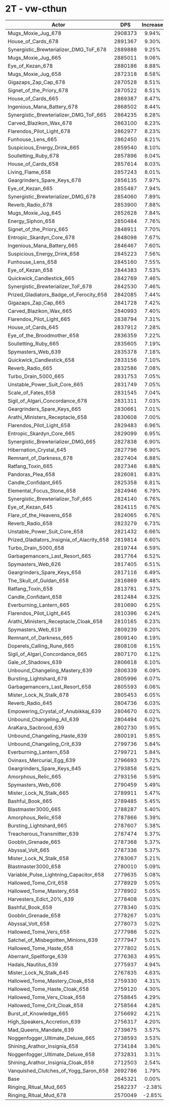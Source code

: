 # 2T - vw-cthun
| Actor | DPS | Increase |
|---|:---:|:---:|
|Mugs_Moxie_Jug_678|2908373|9.94%|
|House_of_Cards_678|2891367|9.30%|
|Synergistic_Brewterializer_DMG_ToF_678|2889888|9.25%|
|Mugs_Moxie_Jug_665|2885011|9.06%|
|Eye_of_Kezan_678|2880186|8.88%|
|Mugs_Moxie_Jug_658|2872318|8.58%|
|Gigazaps_Zap_Cap_678|2870528|8.51%|
|Signet_of_the_Priory_678|2870522|8.51%|
|House_of_Cards_665|2869387|8.47%|
|Ingenious_Mana_Battery_678|2868502|8.44%|
|Synergistic_Brewterializer_DMG_ToF_665|2864235|8.28%|
|Carved_Blazikon_Wax_678|2863100|8.23%|
|Flarendos_Pilot_Light_678|2862977|8.23%|
|Funhouse_Lens_665|2862450|8.21%|
|Suspicious_Energy_Drink_665|2859540|8.10%|
|Soulletting_Ruby_678|2857896|8.04%|
|House_of_Cards_658|2857614|8.03%|
|Living_Flame_658|2857243|8.01%|
|Geargrinders_Spare_Keys_678|2856135|7.97%|
|Eye_of_Kezan_665|2855487|7.94%|
|Synergistic_Brewterializer_DMG_678|2854060|7.89%|
|Reverb_Radio_678|2853900|7.88%|
|Mugs_Moxie_Jug_645|2852628|7.84%|
|Energy_Siphon_658|2850484|7.76%|
|Signet_of_the_Priory_665|2848911|7.70%|
|Entropic_Skardyn_Core_678|2848098|7.67%|
|Ingenious_Mana_Battery_665|2846467|7.60%|
|Suspicious_Energy_Drink_658|2845223|7.56%|
|Funhouse_Lens_658|2845160|7.55%|
|Eye_of_Kezan_658|2844383|7.53%|
|Quickwick_Candlestick_665|2842769|7.46%|
|Synergistic_Brewterializer_ToF_678|2842530|7.46%|
|Prized_Gladiators_Badge_of_Ferocity_658|2842085|7.44%|
|Gigazaps_Zap_Cap_665|2841728|7.42%|
|Carved_Blazikon_Wax_665|2840993|7.40%|
|Flarendos_Pilot_Light_665|2838794|7.31%|
|House_of_Cards_645|2837912|7.28%|
|Eye_of_the_Broodmother_658|2836359|7.22%|
|Soulletting_Ruby_665|2835605|7.19%|
|Spymasters_Web_639|2835378|7.18%|
|Quickwick_Candlestick_658|2833156|7.10%|
|Reverb_Radio_665|2832586|7.08%|
|Turbo_Drain_5000_665|2831753|7.05%|
|Unstable_Power_Suit_Core_665|2831749|7.05%|
|Scale_of_Fates_658|2831545|7.04%|
|Sigil_of_Algari_Concordance_678|2831311|7.03%|
|Geargrinders_Spare_Keys_665|2830661|7.01%|
|Arathi_Ministers_Receptacle_658|2830608|7.00%|
|Flarendos_Pilot_Light_658|2829483|6.96%|
|Entropic_Skardyn_Core_665|2829099|6.95%|
|Synergistic_Brewterializer_DMG_665|2827838|6.90%|
|Hibernation_Crystal_645|2827796|6.90%|
|Remnant_of_Darkness_678|2827404|6.88%|
|Ratfang_Toxin_665|2827346|6.88%|
|Pandoras_Plea_658|2826081|6.83%|
|Candle_Confidant_665|2825358|6.81%|
|Elemental_Focus_Stone_658|2824946|6.79%|
|Synergistic_Brewterializer_ToF_665|2824140|6.76%|
|Eye_of_Kezan_645|2824115|6.76%|
|Flare_of_the_Heavens_658|2824065|6.76%|
|Reverb_Radio_658|2823279|6.73%|
|Unstable_Power_Suit_Core_658|2821432|6.66%|
|Prized_Gladiators_Insignia_of_Alacrity_658|2819814|6.60%|
|Turbo_Drain_5000_658|2819744|6.59%|
|Garbagemancers_Last_Resort_665|2817764|6.52%|
|Spymasters_Web_626|2817405|6.51%|
|Geargrinders_Spare_Keys_658|2817116|6.49%|
|The_Skull_of_Guldan_658|2816869|6.48%|
|Ratfang_Toxin_658|2813781|6.37%|
|Candle_Confidant_658|2812484|6.32%|
|Everburning_Lantern_665|2810690|6.25%|
|Flarendos_Pilot_Light_645|2810396|6.24%|
|Arathi_Ministers_Receptacle_Cloak_658|2810165|6.23%|
|Spymasters_Web_619|2809239|6.20%|
|Remnant_of_Darkness_665|2809140|6.19%|
|Doperels_Calling_Rune_665|2808108|6.15%|
|Sigil_of_Algari_Concordance_665|2807170|6.12%|
|Gale_of_Shadows_639|2806618|6.10%|
|Unbound_Changeling_Mastery_639|2806339|6.09%|
|Bursting_Lightshard_678|2805996|6.07%|
|Garbagemancers_Last_Resort_658|2805593|6.06%|
|Mister_Lock_N_Stalk_678|2805453|6.05%|
|Reverb_Radio_645|2804736|6.03%|
|Empowering_Crystal_of_Anubikkaj_639|2804670|6.02%|
|Unbound_Changeling_All_639|2804494|6.02%|
|AraKara_Sacbrood_639|2802730|5.95%|
|Unbound_Changeling_Haste_639|2800191|5.85%|
|Unbound_Changeling_Crit_639|2799736|5.84%|
|Everburning_Lantern_658|2799721|5.84%|
|Ovinaxs_Mercurial_Egg_639|2796693|5.72%|
|Geargrinders_Spare_Keys_645|2793858|5.62%|
|Amorphous_Relic_665|2793156|5.59%|
|Spymasters_Web_606|2790459|5.49%|
|Mister_Lock_N_Stalk_665|2789911|5.47%|
|Bashful_Book_665|2789485|5.45%|
|Blastmaster3000_665|2788287|5.40%|
|Amorphous_Relic_658|2787866|5.39%|
|Bursting_Lightshard_665|2787607|5.38%|
|Treacherous_Transmitter_639|2787474|5.37%|
|Gooblin_Grenade_665|2787368|5.37%|
|Abyssal_Volt_665|2787336|5.37%|
|Mister_Lock_N_Stalk_658|2783067|5.21%|
|Blastmaster3000_658|2780010|5.09%|
|Variable_Pulse_Lightning_Capacitor_658|2779635|5.08%|
|Hallowed_Tome_Crit_658|2778929|5.05%|
|Hallowed_Tome_Mastery_658|2778902|5.05%|
|Harvesters_Edict_20%_639|2778408|5.03%|
|Bashful_Book_658|2778340|5.03%|
|Gooblin_Grenade_658|2778267|5.03%|
|Abyssal_Volt_658|2778073|5.02%|
|Hallowed_Tome_Vers_658|2777986|5.02%|
|Satchel_of_Misbegotten_Minions_639|2777947|5.01%|
|Hallowed_Tome_Haste_658|2777802|5.01%|
|Aberrant_Spellforge_639|2776363|4.95%|
|Hadals_Nautilus_639|2775937|4.94%|
|Mister_Lock_N_Stalk_645|2767835|4.63%|
|Hallowed_Tome_Mastery_Cloak_658|2759330|4.31%|
|Hallowed_Tome_Haste_Cloak_658|2759120|4.30%|
|Hallowed_Tome_Vers_Cloak_658|2758845|4.29%|
|Hallowed_Tome_Crit_Cloak_658|2758564|4.28%|
|Burst_of_Knowledge_665|2756692|4.21%|
|High_Speakers_Accretion_639|2756317|4.20%|
|Mad_Queens_Mandate_639|2739675|3.57%|
|Noggenfogger_Ultimate_Deluxe_665|2738593|3.53%|
|Shining_Arathor_Insignia_658|2734184|3.36%|
|Noggenfogger_Ultimate_Deluxe_658|2732831|3.31%|
|Shining_Arathor_Insignia_Cloak_658|2712503|2.54%|
|Vanquished_Clutches_of_Yogg_Saron_658|2692786|1.79%|
|Base|2645321|0.00%|
|Ringing_Ritual_Mud_665|2582237|-2.38%|
|Ringing_Ritual_Mud_678|2570049|-2.85%|
